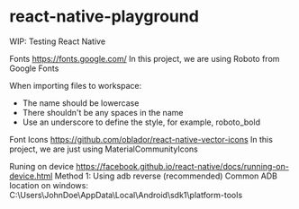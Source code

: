 # react-native-playground
WIP: Testing React Native

Fonts
https://fonts.google.com/
In this project, we are using Roboto from Google Fonts

When importing files to workspace:
- The name should be lowercase
- There shouldn't be any spaces in the name
- Use an underscore to define the style, for example, roboto_bold

Font Icons
https://github.com/oblador/react-native-vector-icons
In this project, we are just using MaterialCommunityIcons










Runing on device
https://facebook.github.io/react-native/docs/running-on-device.html
Method 1: Using adb reverse (recommended)
Common ADB location on windows: C:\Users\JohnDoe\AppData\Local\Android\sdk1\platform-tools